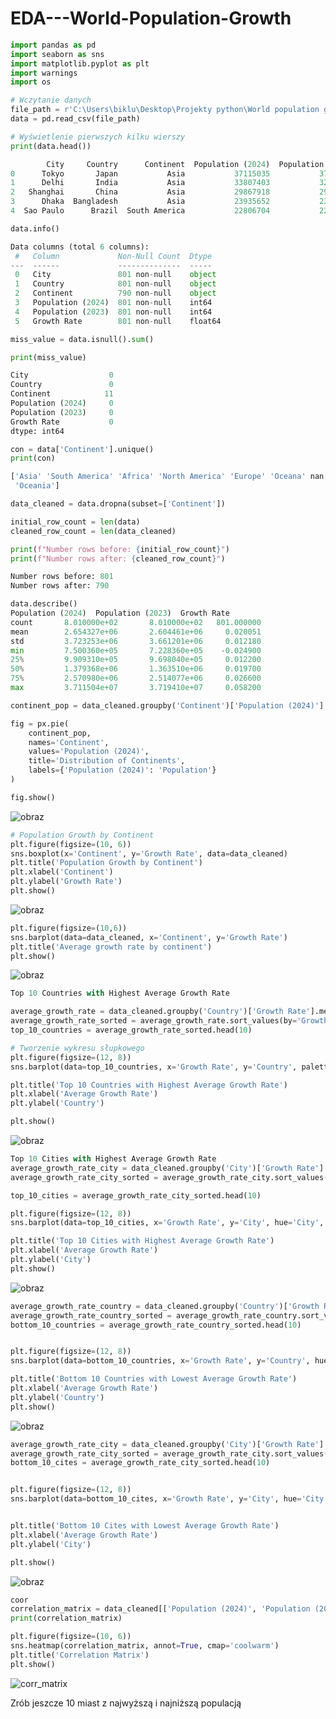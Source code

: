# EDA---World-Population-Growth


```python
import pandas as pd
import seaborn as sns
import matplotlib.pyplot as plt
import warnings
import os

# Wczytanie danych
file_path = r'C:\Users\biklu\Desktop\Projekty python\World population growth\World population growth rate by cities 2024.csv'
data = pd.read_csv(file_path)

# Wyświetlenie pierwszych kilku wierszy
print(data.head())

        City     Country      Continent  Population (2024)  Population (2023)  Growth Rate
0      Tokyo       Japan           Asia           37115035           37194105      -0.0021
1      Delhi       India           Asia           33807403           32941309       0.0263
2   Shanghai       China           Asia           29867918           29210808       0.0225
3      Dhaka  Bangladesh           Asia           23935652           23209616       0.0313
4  Sao Paulo      Brazil  South America           22806704           22619736       0.0083

data.info()

Data columns (total 6 columns):
 #   Column             Non-Null Count  Dtype
---  ------             --------------  -----
 0   City               801 non-null    object
 1   Country            801 non-null    object
 2   Continent          790 non-null    object
 3   Population (2024)  801 non-null    int64
 4   Population (2023)  801 non-null    int64
 5   Growth Rate        801 non-null    float64
```
```python
miss_value = data.isnull().sum()

print(miss_value)

City                  0
Country               0
Continent            11
Population (2024)     0
Population (2023)     0
Growth Rate           0
dtype: int64

con = data['Continent'].unique()
print(con)

['Asia' 'South America' 'Africa' 'North America' 'Europe' 'Oceana' nan
 'Oceania']

data_cleaned = data.dropna(subset=['Continent'])

initial_row_count = len(data)
cleaned_row_count = len(data_cleaned)

print(f"Number rows before: {initial_row_count}")
print(f"Number rows after: {cleaned_row_count}")

Number rows before: 801
Number rows after: 790
```
```python
data.describe()
Population (2024)  Population (2023)  Growth Rate
count       8.010000e+02       8.010000e+02   801.000000
mean        2.654327e+06       2.604461e+06     0.020051
std         3.723253e+06       3.661201e+06     0.012180
min         7.500360e+05       7.228360e+05    -0.024900
25%         9.909310e+05       9.698040e+05     0.012200
50%         1.379368e+06       1.363510e+06     0.019700
75%         2.570980e+06       2.514077e+06     0.026600
max         3.711504e+07       3.719410e+07     0.058200
```
```python
continent_pop = data_cleaned.groupby('Continent')['Population (2024)'].sum().reset_index()

fig = px.pie(
    continent_pop,
    names='Continent',
    values='Population (2024)',
    title='Distribution of Continents',
    labels={'Population (2024)': 'Population'}
)

fig.show()
```
![obraz](https://github.com/user-attachments/assets/572cf675-3a2d-4e5f-8f9c-22670bad18ff)


```python
# Population Growth by Continent
plt.figure(figsize=(10, 6))
sns.boxplot(x='Continent', y='Growth Rate', data=data_cleaned)
plt.title('Population Growth by Continent')
plt.xlabel('Continent')
plt.ylabel('Growth Rate')
plt.show()
```
![obraz](https://github.com/user-attachments/assets/5eacabb0-ea71-440e-a1b5-7d3511e0350d)

```python
plt.figure(figsize=(10,6))
sns.barplot(data=data_cleaned, x='Continent', y='Growth Rate')
plt.title('Average growth rate by continent')
plt.show()
```
![obraz](https://github.com/user-attachments/assets/224164dd-bc22-45df-a95f-737efef360ae)

```python
Top 10 Countries with Highest Average Growth Rate

average_growth_rate = data_cleaned.groupby('Country')['Growth Rate'].mean().reset_index()
average_growth_rate_sorted = average_growth_rate.sort_values(by='Growth Rate', ascending=False)
top_10_countries = average_growth_rate_sorted.head(10)

# Tworzenie wykresu słupkowego
plt.figure(figsize=(12, 8))
sns.barplot(data=top_10_countries, x='Growth Rate', y='Country', palette='viridis')

plt.title('Top 10 Countries with Highest Average Growth Rate')
plt.xlabel('Average Growth Rate')
plt.ylabel('Country')

plt.show()
```
![obraz](https://github.com/user-attachments/assets/950a5238-bf9a-459a-bfd0-3d5c34ce0e28)

```python
Top 10 Cities with Highest Average Growth Rate
average_growth_rate_city = data_cleaned.groupby('City')['Growth Rate'].mean().reset_index()
average_growth_rate_city_sorted = average_growth_rate_city.sort_values(by='Growth Rate', ascending=False)

top_10_cities = average_growth_rate_city_sorted.head(10)

plt.figure(figsize=(12, 8))
sns.barplot(data=top_10_cities, x='Growth Rate', y='City', hue='City', palette='viridis', dodge=False)

plt.title('Top 10 Cities with Highest Average Growth Rate')
plt.xlabel('Average Growth Rate')
plt.ylabel('City')
plt.show()
```
![obraz](https://github.com/user-attachments/assets/9300f73b-1f96-466c-8c36-15b444d57833)

```python
average_growth_rate_country = data_cleaned.groupby('Country')['Growth Rate'].mean().reset_index()
average_growth_rate_country_sorted = average_growth_rate_country.sort_values(by='Growth Rate', ascending=True)
bottom_10_countries = average_growth_rate_country_sorted.head(10)


plt.figure(figsize=(12, 8))
sns.barplot(data=bottom_10_countries, x='Growth Rate', y='Country', hue='Country', palette='coolwarm', dodge=False)

plt.title('Bottom 10 Countries with Lowest Average Growth Rate')
plt.xlabel('Average Growth Rate')
plt.ylabel('Country')
plt.show()
```
![obraz](https://github.com/user-attachments/assets/2526a984-173e-4a3a-ad36-b0b1a6c6f671)

```python
average_growth_rate_city = data_cleaned.groupby('City')['Growth Rate'].mean().reset_index()
average_growth_rate_city_sorted = average_growth_rate_city.sort_values(by='Growth Rate', ascending=True)
bottom_10_cites = average_growth_rate_city_sorted.head(10)


plt.figure(figsize=(12, 8))
sns.barplot(data=bottom_10_cites, x='Growth Rate', y='City', hue='City', palette='coolwarm', dodge=False)


plt.title('Bottom 10 Cites with Lowest Average Growth Rate')
plt.xlabel('Average Growth Rate')
plt.ylabel('City')

plt.show()
```
![obraz](https://github.com/user-attachments/assets/1be14fca-08d0-4722-a454-d6664e2a6e5d)

```python
coor
correlation_matrix = data_cleaned[['Population (2024)', 'Population (2023)', 'Growth Rate']].corr()
print(correlation_matrix)

plt.figure(figsize=(10, 6))
sns.heatmap(correlation_matrix, annot=True, cmap='coolwarm')
plt.title('Correlation Matrix')
plt.show()
```

![corr_matrix](https://github.com/user-attachments/assets/83156f7a-f474-4c2a-b02c-707a00dbbd14)

Zrób jeszcze 10 miast z najwyższą i najniższą populacją


